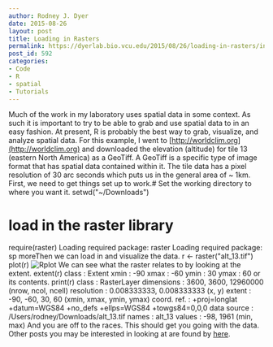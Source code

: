 ```yaml
---
author: Rodney J. Dyer
date: 2015-08-26
layout: post
title: Loading in Rasters
permalink: https://dyerlab.bio.vcu.edu/2015/08/26/loading-in-rasters/index.html
post_id: 592
categories: 
- Code
- R
- spatial
- Tutorials
---
```

Much of the work in my laboratory uses spatial data in some context.  As such it is important to try to be able to grab and use spatial data to in an easy fashion.  At present, R is probably the best way to grab, visualize, and analyze spatial data. For this example, I went to 
[http://worldclim.org](http://worldclim.org) and downloaded the elevation (altitude) for tile 13 (eastern North America) as a GeoTiff.  A GeoTiff is a specific type of image format that has spatial data contained within it.  The tile data has a pixel resolution of 30 arc seconds which puts us in the general area of ~ 1km.   First, we need to get things set up to work.# Set the working directory to where you want it.
setwd("~/Downloads")
# load in the raster library
require(raster)
Loading required package: raster
Loading required package: sp
moreThen we can load in and visualize the data.
r <- raster("alt_13.tif")
plot(r)
![Rplot](http://dyerlab.bio.vcu.edu/wp-content/uploads/sites/4831/2015/08/Rplot.png)
We can see what the raster relates to by looking at the extent.
extent(r)
class       : Extent 
xmin        : -90 
xmax        : -60 
ymin        : 30 
ymax        : 60
or its contents.
print(r)
class       : RasterLayer 
dimensions  : 3600, 3600, 12960000  (nrow, ncol, ncell)
resolution  : 0.008333333, 0.008333333  (x, y)
extent      : -90, -60, 30, 60  (xmin, xmax, ymin, ymax)
coord. ref. : +proj=longlat +datum=WGS84 +no_defs +ellps=WGS84 +towgs84=0,0,0 
data source : /Users/rodney/Downloads/alt_13.tif 
names       : alt_13 
values      : -98, 1961  (min, max)
And you are off to the races.  This should get you going with the data.  Other posts you may be interested in looking at are found by 
[here](http://dyerlab.bio.vcu.edu/tag/r/).
